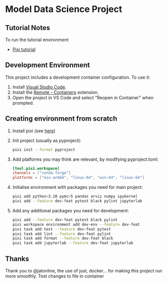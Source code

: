 # Model Data Science Project

## Tutorial Notes

To run the tutorial environment

* [Pixi tutorial](https://pixi.sh/latest/tutorials/multi_environment/#glossary)

## Development Environment

This project includes a development container configuration. To use it:

1. Install [Visual Studio Code](https://code.visualstudio.com/).
2. Install the [Remote - Containers](https://marketplace.visualstudio.com/items?itemName=ms-vscode-remote.remote-containers) extension.
3. Open the project in VS Code and select "Reopen in Container" when prompted.


## Creating environment from scratch

1. Install pixi (see [here](https://pixi.sh/latest/))
2. Init project (usually as pyproject):
    ```bash
    pixi init --format pyproject
    ```

3. Add platforms you may think are relevant, by modifying pyproject.toml:
    ```toml
    [tool.pixi.workspace]
    channels = ["conda-forge"]
    platforms = ["osx-arm64", "linux-64", "win-64", "linux-64"]
    ```

3. Initialise environment with packages you need for main project:
    ```bash
    pixi add python>3.10 pymc>5 pandas arviz numpy ipykernel
    pixi add --feature dev-feat pytest black pylint jupyterlab
    ```
4. Add any additional packages you need for development:
    ```bash
    pixi add --feature dev-feat pytest black pylint
    pixi workspace environment add dev-env --feature dev-feat
    pixi task add test --feature dev-feat pytest
    pixi task add lint --feature dev-feat pylint
    pixi task add format --feature dev-feat black
    pixi task add jupyterlab --feature dev-feat jupyterlab
    ``` 





## Thanks

Thank you to @jatonline, the use of just, docker... for making this project run more smoothly.
Test changes to file in container
